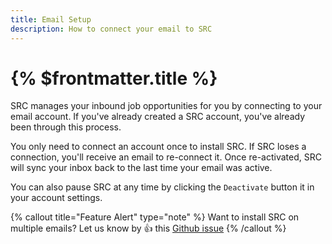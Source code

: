 ```yaml
---
title: Email Setup
description: How to connect your email to SRC
---
```


# {% $frontmatter.title %}

SRC manages your inbound job opportunities for you by connecting to your email account. If you've already created a SRC account, you've already been through this process.

You only need to connect an account once to install SRC. If SRC loses a connection, you'll receive an email to re-connect it. Once re-activated, SRC will sync your inbox back to the last time your email was active.

You can also pause SRC at any time by clicking the `Deactivate` button it in your account settings.

{% callout title="Feature Alert" type="note" %}
Want to install SRC on multiple emails? Let us know by 👍 this [Github issue](https://github.com/shared-recruiting-co/shared-recruiting-co/issues/49)
{% /callout %}
